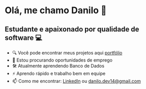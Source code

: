 # Olá, me chamo Danilo 🚀
## Estudante e apaixonado por qualidade de software 💻

- 🔍 Você pode encontrar meus projetos aqui [portfólio](https://dan100motal.wixsite.com/portf)
- 🎯 Estou procurando oportunidades de emprego
- 🛠️ Atualmente aprendendo Banco de Dados
- ⚡ Aprendo rápido e trabalho bem em equipe
- 📫 Como me encontrar: [LinkedIn](http://bit.ly/4jGr44B) ou danilo.dev14@gmail.com

<!---
MotaQA/MotaQA is a ✨ special ✨ repository because its `README.md` (this file) appears on your GitHub profile.
You can click the Preview link to take a look at your changes.
--->
